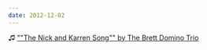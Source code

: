 ```yaml
---
date: 2012-12-02
---
```


♫ [""The Nick and Karren Song"" by The Brett Domino Trio](https://www.youtube.com/watch?v=vuNEKY3kCIs)
